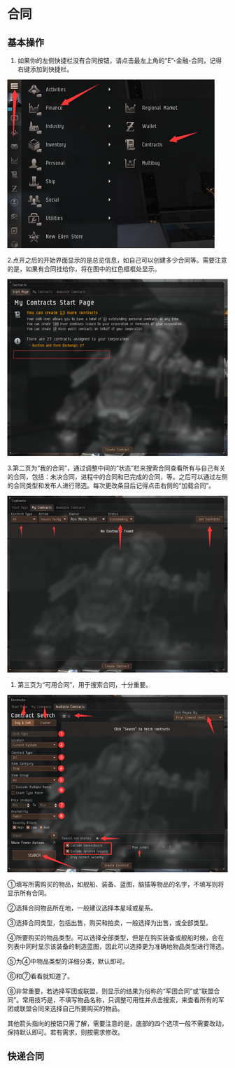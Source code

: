 # 合同

## 基本操作

1. 如果你的左侧快捷栏没有合同按钮，请点击最左上角的“E”-金融-合同，记得右键添加到快捷栏。

![](../../.gitbook/assets/0.png)

2.点开之后的开始界面显示的是总览信息，如自己可以创建多少合同等。需要注意的是，如果有合同挂给你，将在图中的红色框框处显示。

![](../../.gitbook/assets/1%20%283%29.png)

3.第二页为“我的合同”，通过调整中间的“状态”栏来搜索合同查看所有与自己有关的合同，包括：未决合同，进程中的合同和已完成的合同，等。之后可以通过左侧的合同类型和发布人进行筛选。每次更改条目后记得点击右侧的“加载合同”。

![](../../.gitbook/assets/2.png)

1. 第三页为“可用合同”，用于搜索合同，十分重要。

![](../../.gitbook/assets/4.png)

①填写所需购买的物品，如舰船、装备、蓝图，脑插等物品的名字，不填写则将显示所有合同。

②选择合同物品所在地，一般建议选择本星域或星系。

③选择合同类型，包括出售，购买和拍卖，一般选择为出售，或全部类型。

④所要购买的物品类型。可以选择全部类型，但是在购买装备或舰船时候，会在列表中同时显示该装备的制造蓝图，因此可以选择更为准确地物品类型进行筛选。

⑤为④中物品类型的详细分类，默认即可。

⑥和⑦看看就知道了。

⑧非常重要，若选择军团或联盟，则显示的结果为俗称的“军团合同”或“联盟合同”。常用技巧是，不填写物品名称，只调整可用性并点击搜索，来查看所有的军团或联盟合同来选择自己所要购买的物品。

其他箭头指向的按钮只需了解，需要注意的是，底部的四个选项一般不需要改动，保持默认即可。若有需求，则按需求修改。

## 快递合同

